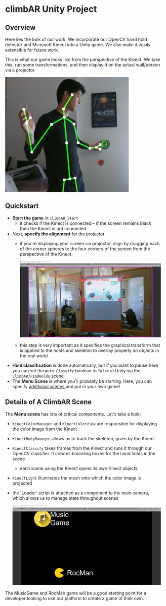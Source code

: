 # climbAR Unity Project

## Overview
Here lies the bulk of our work. We incorporate our OpenCV hand hold detector and Microsoft Kinect into a Unity game. We also make it easily extensible for future work.

This is what our game looks like from the perspective of the Kinect. We take this, run some transformations, and then display it on the actual wall/person via a projector.

<img src="readme_imgs/overlay2.jpg" width=400x>

## Quickstart
- **Start the game** in `ClimbAR_Start`
  - it checks if the Kinect is connected – if the screen remains black then the Kinect is not connected
- Next, **specify the alignment** for the projector
  - if you're displaying your screen via projector, align by dragging each of the corner spheres to the four corners of the screen from the perspective of the Kinect.

    <img src="readme_imgs/alignment_example.png" width=500px>

  - this step is very important as it specifies the graphical transform that is applied to the holds and skeleton to overlay properly on objects in the real world
- **Hold classification** is done automatically, but if you want to pause here you can set the `Auto Classify` boolean to `false` in Unity via the `ClimbAR/FindHolds` scene
- The **Menu Scene** is where you'll probably be starting. Here, you can specify [additional scenes ](https://github.com/patxu/cs98-senior-project/blob/readme/climbARUnity/Assets/ClimbAR/Menu/Menu.cs#L9) and put in your own game!

## Details of A ClimbAR Scene

The **Menu scene** has lots of critical components. Let's take a look:
- `KinectColorManager` and `KinectColorView` are responsible for displaying the color image from the Kinect
- `KinectBodyManager` allows us to track the skeleton, given by the Kinect
- `KinectClassify` takes frames from the Kinect and runs it through our OpenCV classifier. It creates bounding boxes for the hand holds in the scene
  - each scene using the Kinect opens its own Kinect objects
- `KinectLight` illuminates the mesh onto which the color image is projected
- the 'Loader' script is attached as a component to the main camera, which allows us to manage state throughout scenes

  <img src="readme_imgs/menu.png" width=600px>

The MusicGame and RocMan game will be a good starting point for a developer looking to use our platform to create a game of their own.
